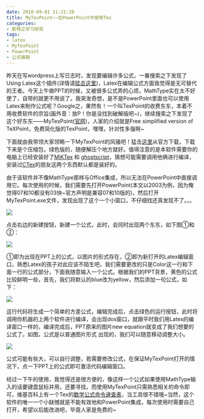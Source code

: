 ```yaml
---
date: 2010-09-01 11:21:28
title: MyTexPoint——在PowerPoint中使用Tex
categories:
- 斯特之学习研究
tags:
- latex
- MyTexPoint
- PowerPoint
- 公式编辑
---
```


昨天在写wordpress上写日志时，发现要编辑许多公式，一番搜索之下发现了Using Latex这个插件(详情请[猛击这里](http://www.dutor.net/index.php/2010/05/wordpress-using-latex/))，Latex在编辑公式方面我觉得是无可替代的王者。今天上午做PPT的时候，又被很多公式弄的心烦，MathType实在太不好使了，自带的就更不用说了。我突发奇想，是不是PowerPoint里面也可以使用Latex来制作公式呢？Google之，果然有！一个叫TexPoint的收费东东，本着不用收费软件的宗旨(画外音：放P！你是没找到破解版吧~)，继续搜索之下发现了这个好东东——MyTexPoint([官网](http://thd.pnpi.spb.ru/~gromov/mytexpoint.html))，人家的介绍就是Free simplified version of TeXPoint，免费简化版的TexPoint，嘿嘿，针对性多强啊~

下面就由我带领大家领略一下MyTexPoint的风骚吧！猛击[这里](http://thd.pnpi.spb.ru/~gromov/ccount.php?zip)从官方下载，下载下来是个压缩包，绿色版的，随便解压个地方就好。值得注意的是本软件需要你的电脑上已经安装好了[MiKTex](http://miktex.org/) 和 [ghostscript](http://www.ghostscript.com/)，猜想可能需要调用他俩进行编译，安装过[CTex](http://www.ctex.org/HomePage)的朋友这两个东西默认都是装好的。

由于该软件并不像MathType那样与Office集成，所以无法在PowerPoint中直接调用它。每次使用的时候，我们需要先打开PowerPoint(本文以2003为例，因为俺觉得07和10都没有03快~官方声明是兼容07和10版的)，然后打开MyTexPoint.exe文件，发现出现了这个一个小窗口，不仔细找还真发现不了。。。

<!--more-->


![](http://pinkyjie-blog.qiniudn.com/images/mytexpoint-powerpoint-tex-1.jpg)


点击右边的新建按钮，新建一个公式，此时，会同时出现两个东东，如下图①和②：


![](http://pinkyjie-blog.qiniudn.com/images/mytexpoint-powerpoint-tex-2.jpg)


①即为出现在PPT上的公式，以图片的形式存在，②即为新打开的Latex编辑窗口，熟悉Latex的孩子对此应该不陌生吧，我们需要更改的只是Color这一行和下面一行的公式部分，下面我随意输入一个公式。根据我们的PPT背景，黄色的公式比较鲜明一些，首先，我们将默认的blue改为yellow，然后添加一句公式，如下：


![](http://pinkyjie-blog.qiniudn.com/images/mytexpoint-powerpoint-tex-3.jpg)


这行代码将生成一个简单的方差公式，编辑完成后，点击绿色的运行按钮，此时将调用你机器的上两个软件进行编译，会出现dos窗口，就跟平时我们用Latex的编译窗口一样的，编译完成后，PPT原来的图片new equation就变成了我们想要的公式了。如图，公式是以普通图片形式 出现的，我们可以随意移动调整大小。


![](http://pinkyjie-blog.qiniudn.com/images/mytexpoint-powerpoint-tex-4.jpg)


公式可能有些大，可以自行调整，若需要修改公式，在保证MyTexPoint打开的情况下，点一下PPT上的公式即可激活代码编辑窗口。

经过一下午的使用，我觉得还是很方便的，像这样一个公式如果使用MathType输入的话要键盘鼠标并用，还要寻找，而使用MyTexPoint只需熟悉相关的命令即可，维基百科上有一个Tex的[数学公式命令速查表](http://zh.wikipedia.org/zh-cn/Help:%E6%95%B0%E5%AD%A6%E5%85%AC%E5%BC%8F)，当工具很不错哦~当然，这个软件的唯一一个小缺憾就是不能有效地和PowerPoint集成，每次使用时需要自己打开，希望以后能改进吧，毕竟人家是免费的~
